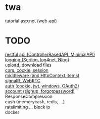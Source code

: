# twa
tutorial asp.net (web-api)
# TODO
[restful api (ControllerBasedAPI, MinimalAPI)](https://github.com/ickqkicx/twa/tree/restfulAPI)</br>
[logging (Serilog, log4net, Nlog)](https://github.com/ickqkicx/twa/tree/logging)</br>
upload, download files</br>
[cors, cookie, session](https://github.com/ickqkicx/twa/tree/corsAndCookieAndSession)</br>
[middleware (and HttpContext.Items)](https://github.com/ickqkicx/twa/tree/middleware)</br>
[signalR, WebRTC](https://github.com/ickqkicx/twa/tree/signalRAndWebRTC)</br>
[auth (cookie, jwt, windows, OAuth2)](https://github.com/ickqkicx/twa/tree/auth)</br>
[account (signup, forgotpassword)](https://github.com/ickqkicx/twa/tree/account)</br>
ResponseCompression</br>
cash (memorycash, redis, ...)</br>
ratelimiting ... block ip</br>
docker</br>